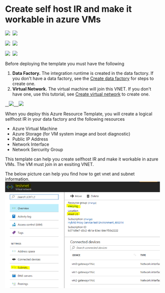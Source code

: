 # Create self host IR and make it workable in azure VMs

<IMG SRC="https://azbotstorage.blob.core.windows.net/badges/101-vms-with-selfhost-integration-runtime/PublicLastTestDate.svg" />&nbsp;
<IMG SRC="https://azbotstorage.blob.core.windows.net/badges/101-vms-with-selfhost-integration-runtime/PublicDeployment.svg" />&nbsp;

<IMG SRC="https://azbotstorage.blob.core.windows.net/badges/101-vms-with-selfhost-integration-runtime/FairfaxLastTestDate.svg" />&nbsp;
<IMG SRC="https://azbotstorage.blob.core.windows.net/badges/101-vms-with-selfhost-integration-runtime/FairfaxDeployment.svg" />&nbsp;

<IMG SRC="https://azbotstorage.blob.core.windows.net/badges/101-vms-with-selfhost-integration-runtime/BestPracticeResult.svg" />&nbsp;
<IMG SRC="https://azbotstorage.blob.core.windows.net/badges/101-vms-with-selfhost-integration-runtime/CredScanResult.svg" />&nbsp;

Before deploying the template you must have the following

1. **Data Factory.** The integration runtime is created in the data factory. If you don't have a data factory,  see the [Create data factory](https://docs.microsoft.com/en-us/azure/data-factory/data-factory-move-data-between-onprem-and-cloud#create-data-factory) for steps to create one.
2. **Virtual Network.** The virtual machine will join this VNET. If you don't have one, use this tutorial, see [Create virtual network](https://docs.microsoft.com/en-us/azure/virtual-network/virtual-networks-create-vnet-arm-pportal#create-a-virtual-network) to create one.


<a href="https://portal.azure.com/#create/Microsoft.Template/uri/https%3A%2F%2Fraw.githubusercontent.com%2FAzure%2Fazure-quickstart-templates%2Fmaster%2F101-vms-with-selfhost-integration-runtime%2Fazuredeploy.json" target="_blank">
    <img src="http://azuredeploy.net/deploybutton.png"/>
</a>
<a href="http://armviz.io/#/?load=https%3A%2F%2Fraw.githubusercontent.com%2FAzure%2Fazure-quickstart-templates%2Fmaster%2F101-vms-with-selfhost-integration-runtime%2Fazuredeploy.json" target="_blank">
    <img src="http://armviz.io/visualizebutton.png"/>
</a>

When you deploy this Azure Resource Template, you will create a logical selfhost IR in your data factory and the following resources
- Azure Virtual Machine 
- Azure Storage (for VM system image and boot diagnostic)
- Public IP Address
- Network Interface
- Network Sercurity Group

This template can help you create selfhost IR and make it workable in azure VMs. The VM must join in an exsiting VNET. 

The below picture can help you find how to get vnet and subnet information.
![](images/vnet.png)

